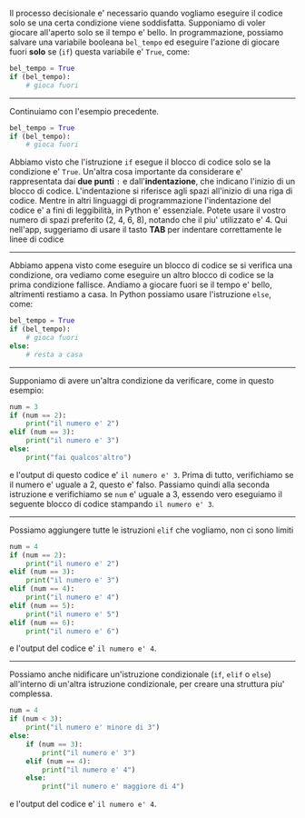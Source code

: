Il processo decisionale e' necessario quando vogliamo eseguire il codice solo se una certa condizione viene soddisfatta.
Supponiamo di voler giocare all'aperto solo se il tempo e' bello.
In programmazione, possiamo salvare una variabile booleana `bel_tempo` ed eseguire l'azione di giocare fuori **solo** se (`if`) questa variabile e' `True`, come:
```python
bel_tempo = True
if (bel_tempo):
	# gioca fuori
```

---

Continuiamo con l'esempio precedente.
```python
bel_tempo = True
if (bel_tempo):
	# gioca fuori
```
Abbiamo visto che l'istruzione `if` esegue il blocco di codice solo se la condizione e' `True`.
Un'altra cosa importante da considerare e' rappresentata dai **due punti** `:` e dall'**indentazione**, che indicano l'inizio di un blocco di codice.
L'indentazione si riferisce agli spazi all'inizio di una riga di codice.
Mentre in altri linguaggi di programmazione l'indentazione del codice e' a fini di leggibilità, in Python e' essenziale.
Potete usare il vostro numero di spazi preferito (2, 4, 6, 8), notando che il piu' utilizzato e' 4.
Qui nell'app, suggeriamo di usare il tasto **TAB** per indentare correttamente le linee di codice

---

Abbiamo appena visto come eseguire un blocco di codice se si verifica una condizione, ora vediamo come eseguire un altro blocco di codice se la prima condizione fallisce.
Andiamo a giocare fuori se il tempo e' bello, altrimenti restiamo a casa.
In Python possiamo usare l'istruzione `else`, come:
```python
bel_tempo = True
if (bel_tempo):
	# gioca fuori
else:
	# resta a casa
```

---

Supponiamo di avere un'altra condizione da verificare, come in questo esempio:
```python
num = 3
if (num == 2):
	print("il numero e' 2")
elif (num == 3):
	print("il numero e' 3")
else:
	print("fai qualcos'altro")
```
e l'output di questo codice e' `il numero e' 3`.
Prima di tutto, verifichiamo se il numero e' uguale a 2, questo e' falso.
Passiamo quindi alla seconda istruzione e verifichiamo se `num` e' uguale a 3, essendo vero eseguiamo il seguente blocco di codice stampando `il numero e' 3`.

---

Possiamo aggiungere tutte le istruzioni `elif` che vogliamo, non ci sono limiti
```python
num = 4
if (num == 2):
	print("il numero e' 2")
elif (num == 3):
	print("il numero e' 3")
elif (num == 4):
	print("il numero e' 4")
elif (num == 5):
	print("il numero e' 5")
elif (num == 6):
	print("il numero e' 6")
```
e l'output del codice e' `il numero e' 4`.

---

Possiamo anche nidificare un'istruzione condizionale (`if`, `elif` o `else`) all'interno di un'altra istruzione condizionale, per creare una struttura piu' complessa.
```python
num = 4
if (num < 3):
	print("il numero e' minore di 3")
else:
	if (num == 3):
		print("il numero e' 3")
	elif (num == 4):
		print("il numero e' 4")
	else:
		print("il numero e' maggiore di 4")
```
e l'output del codice e' `il numero e' 4`.
